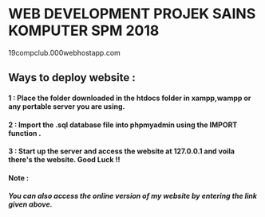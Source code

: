 # WEB DEVELOPMENT PROJEK SAINS KOMPUTER SPM 2018
19compclub.000webhostapp.com





<h2>Ways to deploy website : </h2>

<h4>1 : Place the folder downloaded in the htdocs folder in xampp,wampp or any portable server you are using.</h4>
<h4>2 : Import the .sql database file into phpmyadmin using the IMPORT function . </h4>

<h4>  3 : Start up the server and access the website at 127.0.0.1 and voila there's the website. Good Luck !! </h4>


<h4>Note : </h4>
<h5><b>You can also access the online version of my website by entering the link given above.<b> <h5>
